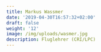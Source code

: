 ```yaml
---
title: Markus Wassmer
date: '2019-04-30T16:57:32+02:00'
draft: false
weight: '12'
image: /img/uploads/wasmer.jpg
description: Fluglehrer (CRI/LPC)
---
```


